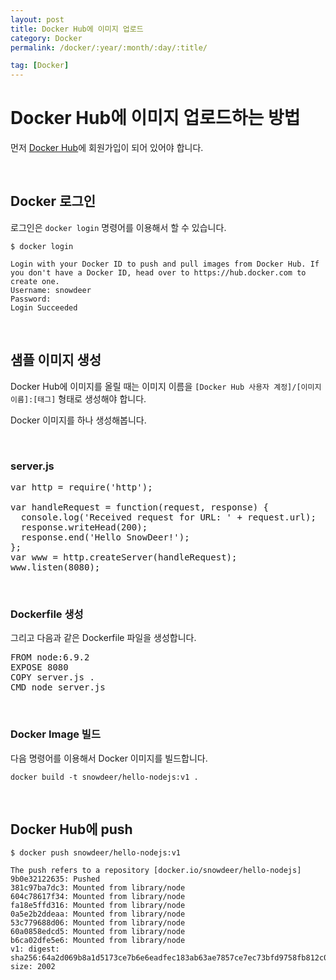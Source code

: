 ```yaml
---
layout: post
title: Docker Hub에 이미지 업로드
category: Docker
permalink: /docker/:year/:month/:day/:title/

tag: [Docker]
---
```

# Docker Hub에 이미지 업로드하는 방법

먼저 [Docker Hub](https://hub.docker.com/)에 회원가입이 되어 있어야 합니다.

<br>

## Docker 로그인

로그인은 `docker login` 명령어를 이용해서 할 수 있습니다.

~~~
$ docker login

Login with your Docker ID to push and pull images from Docker Hub. If you don't have a Docker ID, head over to https://hub.docker.com to create one.
Username: snowdeer
Password:
Login Succeeded
~~~

<br>

## 샘플 이미지 생성

Docker Hub에 이미지를 올릴 때는 이미지 이름을 `[Docker Hub 사용자 계정]/[이미지 이름]:[태그]` 형태로 생성해야 합니다.

Docker 이미지를 하나 생성해봅니다.

<br>

### server.js

<pre class="prettyprint">
var http = require('http');

var handleRequest = function(request, response) {
  console.log('Received request for URL: ' + request.url);
  response.writeHead(200);
  response.end('Hello SnowDeer!');
};
var www = http.createServer(handleRequest);
www.listen(8080);
</pre>

<br>

### Dockerfile 생성

그리고 다음과 같은 Dockerfile 파일을 생성합니다.

<pre class="prettyprint">
FROM node:6.9.2
EXPOSE 8080
COPY server.js .
CMD node server.js
</pre>

<br>

### Docker Image 빌드

다음 명령어를 이용해서 Docker 이미지를 빌드합니다.

~~~
docker build -t snowdeer/hello-nodejs:v1 .
~~~

<br>

## Docker Hub에 push

~~~
$ docker push snowdeer/hello-nodejs:v1

The push refers to a repository [docker.io/snowdeer/hello-nodejs]
9b0e32122635: Pushed
381c97ba7dc3: Mounted from library/node
604c78617f34: Mounted from library/node
fa18e5ffd316: Mounted from library/node
0a5e2b2ddeaa: Mounted from library/node
53c779688d06: Mounted from library/node
60a0858edcd5: Mounted from library/node
b6ca02dfe5e6: Mounted from library/node
v1: digest: sha256:64a2d069b8a1d5173ce7b6e6eadfec183ab63ae7857ce7ec73bfd9758fb812c0 size: 2002
~~~